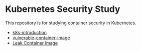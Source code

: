 # Kubernetes Security Study

This repository is for studying container security in Kubernetes.

- [k8s-introduction](k8s-introduction/README.md)
- [vulnerable-container-image](vulnerable-container-image/README.md)
- [Leak Container Image](leak-container-image/README.md)